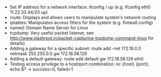 - Set IP address for a network interface: ifconfig <interface name> <ip address>/<netmask> up (e.g. ifconfig eth0 11.22.33.44/20 up)
- route: Displays and allows users to manipulate system's network routing
- iptables: Manipulates access filters for the system (e.g. firewall config)
- named: Domain Name Server for Linux
- tcpdump: Very useful packet listener, see http://www.slashroot.in/packet-capturing-tcpdump-command-linux for details)
- Adding a gateway for a specific subnet: route add -net 172.18.0.0 netmask 255.255.0.0 gw 172.18.58.129
- Adding a default gateway: route add default gw 172.18.58.129 eth0
- Testing access privilege to a host/port combination: nc {host} {port}; echo $? -> success=0, failed=1